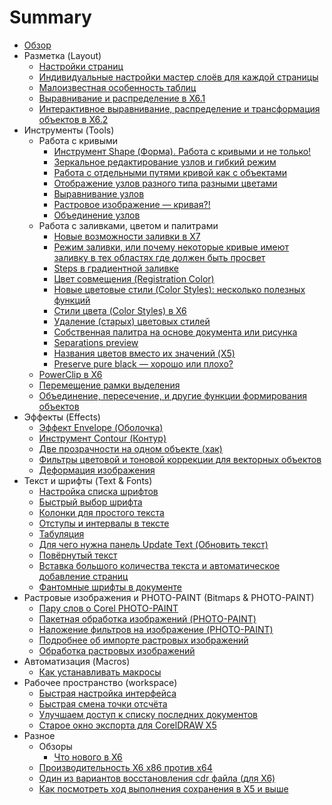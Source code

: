 # Summary

* [Обзор](README.md)
* Разметка (Layout)
   * [Настройки страниц](layout/nastroiki_stranits_v_coreldraw/index.md)
   * [Индивидуальные настройки мастер слоёв для каждой страницы](layout/individualnye-nastroyki-master-sloev/index.md)
   * [Малоизвестная особенность таблиц](layout/maloizvestnaya-osobennost-tablits/index.md)
   * [Выравнивание и распределение в X6.1](layout/vyravnivanie-i-raspredelenie-v-coreldraw-x61/index.md)
   * [Интерактивное выравнивание, распределение и трансформация объектов в X6.2](layout/interaktivnoe-vyravnivanie-raspredelenie-i-transformatsiya-obektov-v-coreldraw-x62/index.md)
* Инструменты (Tools)
   * Работа с кривыми
      * [Инструмент Shape (Форма). Работа с кривыми и не только!](tools/curves/instrument-shape-v-coreldraw-rabota-s-krivymi-i-ne-tolko/index.md)
      * [Зеркальное редактирование узлов и гибкий режим](tools/curves/zerkalnoe-redaktirovanie-uzlov/index.md)
      * [Работа с отдельными путями кривой как с объектами](tools/curves/rabota-s-otdelnymi-putyami-krivoy-kak-s-obektami/index.md)
      * [Отображение узлов разного типа разными цветами](tools/curves/otobrazhenie-uzlov-raznogo-tipa-raznymi-tsvetami/index.md)
      * [Выравнивание узлов](tools/curves/vyravnivanie-uzlov/index.md)
      * [Растровое изображение — кривая?!](tools/curves/rastrovoe-izobrazhenie--krivaya/index.md)
      * [Объединение узлов](tools/curves/obedinenie-uzlov/index.md)
   * Работа с заливками, цветом и палитрами
      * [Новые возможности заливки в X7](tools/colors/novye-vozmozhnosti-zalivki-v-coreldraw-x7/index.md)
      * [Режим заливки, или почему некоторые кривые имеют заливку в тех областях где должен быть просвет](tools/colors/rezhim-zalivki/index.md)
      * [Steps в градиентной заливке](tools/colors/steps-v-gradientnoy-zalivke/index.md)
      * [Цвет совмещения (Registration Color)](tools/colors/registration-color/index.md)
      * [Новые цветовые стили (Color Styles): несколько полезных функций](tools/colors/novye-tsvetovye-stili-color-styles-neskolko-poleznykh-funktsiy/index.md)
      * [Стили цвета (Color Styles) в X6](tools/colors/stili-tsveta-color-styles-v-coreldraw-x6/index.md)
      * [Удаление (старых) цветовых стилей](tools/colors/udalenie-tsvetovykh-stiley/index.md)
      * [Собственная палитра на основе документа или рисунка](tools/colors/sobstvennaya-palitra-na-osnove-dokumenta-ili-risunka/index.md)
      * [Separations preview](tools/colors/separations-preview/index.md)
      * [Названия цветов вместо их значений (X5)](tools/colors/nazvaniya-tsvetov-vmesto-ikh-znacheniy--x5/index.md)
      * [Preserve pure black — хорошо или плохо?](tools/colors/preserve-pure-black--khorosho-ili-plokho/index.md)
   * [PowerClip в X6](tools/powerclip-v-coreldraw-x6/index.md)
   * [Перемещение рамки выделения](tools/peremeschenie-ramki-vydeleniya/index.md)
   * [Объединение, пересечение, и другие функции формирования объектов](tools/obedinenie-peresechenie-i-drugie-funktsii-formirovaniya-obektov/index.md)
* Эффекты (Effects)
   * [Эффект Envelope (Оболочка)](effect/effekt-envelope-obolochka-v-coreldraw/index.md)
   * [Инструмент Contour (Контур)](effect/instrument-kontur-v-coreldraw/index.md)
   * [Две прозрачности на одном объекте (хак)](effect/dve-prozrachnosti-na-odnom-obekte-v-coreldraw/index.md)
   * [Фильтры цветовой и тоновой коррекции для векторных объектов](effect/filtry-tsvetovoy-i-tonovoy-korrektsii-dlya-vektornykh-obektov/index.md)
   * [Деформация изображения](effect/deformatsiya-izobrazheniya/index.md)
* Текст и шрифты (Text & Fonts)
   * [Настройка списка шрифтов](text/nastroyka-spiska-shriftov/index.md)
   * [Быстрый выбор шрифта](text/bystryy-vybor-shrifta/index.md)
   * [Колонки для простого текста](text/kolonki-dlya-prostogo-teksta/index.md)
   * [Отступы и интервалы в тексте](text/otstupy-i-intervaly-v-tekste/index.md)
   * [Табуляция](text/tabulyatsiya/index.md)
   * [Для чего нужна панель Update Text (Обновить текст)](text/dlya-chego-nuzhna-panel-update-text-obnovit-tekst/index.md)
   * [Повёрнутый текст](text/povernutyy-tekst/index.md)
   * [Вставка большого количества текста и автоматическое добавление страниц](text/vstavka-bolshogo-kolichestva-teksta-i-avtomaticheskoe-dobavlenie-stranits/index.md)
   * [Фантомные шрифты в документе](text/fantomnye-shrifty-v-dokumente/index.md)
* Растровые изображения и PHOTO-PAINT (Bitmaps & PHOTO-PAINT)
   * [Пару слов о Corel PHOTO-PAINT](bitmaps/paru-slov-o-corel-photo-paint/index.md)
   * [Пакетная обработка изображений (PHOTO-PAINT)](bitmaps/paketnaya-obrabotka-izobrazheniy-s-pomoschyu-corel-photo-paint/index.md)
   * [Наложение фильтров на изображение (PHOTO-PAINT)](bitmaps/nalozhenie-filtrov-na-izobrazhenie/index.md)
   * [Подробнее об импорте растровых изображений](bitmaps/podrobnee-ob-importe-rastrovykh-izobrazheniy/index.md)
   * [Обработка растровых изображений](bitmaps/obrabotka-rastrovykh-izobrazheniy/index.md)
* Автоматизация (Macros)
   * [Как устанавливать макросы](macros/kak_ustanavlivat_makrosi/index.md)
* Рабочее пространство (workspace)
   * [Быстрая настройка интерфейса](workspace/bystraya-nastroyka-interfeysa/index.md)
   * [Быстрая смена точки отсчёта](workspace/bystraya-smena-tochki-otscheta/index.md)
   * [Улучшаем доступ к списку последних документов](workspace/uluchshaem-dostup-k-spisku-poslednikh-dokumentov/index.md)
   * [Старое окно экспорта для CorelDRAW X5](workspace/staroe-okno-eksporta-dlya-x5/index.md)
* Разное
   * Обзоры
      * [Что нового в X6](other/review/chto-novogo-v-coreldraw-x6/index.md)
   * [Производительность X6 x86 против x64](other/proizvoditelnost-coreldraw-x6-x86-protiv-x64/index.md)
   * [Один из вариантов восстановления cdr файла (для X6)](other/odin-iz-variantov-vosstanovleniya-cdr-fayla-dlya-coreldraw-x6/index.md)
   * [Как посмотреть ход выполнения сохранения в X5 и выше](other/kak-posmotret-khod-vypolneniya-sokhraneniya-v-x5/index.md)

